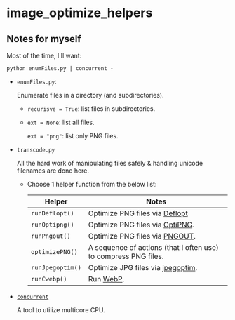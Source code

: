 # image_optimize_helpers


## Notes for myself

Most of the time, I'll want:
```shell
python enumFiles.py | concurrent -
```

* `enumFiles.py`:

  Enumerate files in a directory (and subdirectories).

  * `recurisve = True`: list files in subdirectories.

  * `ext = None`: list all files.

    `ext = "png"`: list only PNG files.

* `transcode.py`

  All the hard work of manipulating files safely & handling unicode filenames are done here.

  * Choose 1 helper function from the below list:

    | Helper | Notes |
    | ------ | ----- |
    | `runDeflopt()` | Optimize PNG files via [Deflopt](https://web.archive.org/web/20140209022101/http://www.walbeehm.com/download/) |
    | `runOptipng()` | Optimize PNG files via [OptiPNG](http://optipng.sourceforge.net/). |
    | `runPngout()` | Optimize PNG files via [PNGOUT](http://advsys.net/ken/utils.htm). |
    | `optimizePNG()` | A sequence of actions (that I often use) to compress PNG files. |
    | `runJpegoptim()` | Optimize JPG files via [jpegoptim](https://github.com/tjko/jpegoptim). |
    | `runCwebp()` | Run [WebP](https://developers.google.com/speed/webp/). |

* [`concurrent`](https://github.com/Chocobo1/concurrent)

  A tool to utilize multicore CPU.
